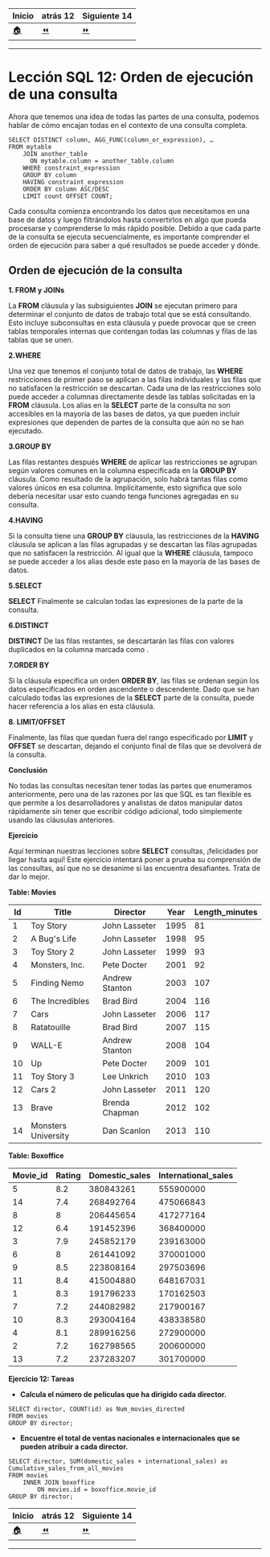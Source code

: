 | **Inicio**            | **atrás 12**                      | **Siguiente 14**             |
| --------------------- | --------------------------------- | ---------------------------- |
| [🏠](../../README.md) | [⏪](./12_consultas_agregados.md) | [⏩](./14_insertar_filas.md) |

---

# **Lección SQL 12: Orden de ejecución de una consulta**

Ahora que tenemos una idea de todas las partes de una consulta, podemos hablar de cómo encajan todas en el contexto de una consulta completa.

```
SELECT DISTINCT column, AGG_FUNC(column_or_expression), …
FROM mytable
    JOIN another_table
      ON mytable.column = another_table.column
    WHERE constraint_expression
    GROUP BY column
    HAVING constraint_expression
    ORDER BY column ASC/DESC
    LIMIT count OFFSET COUNT;
```

Cada consulta comienza encontrando los datos que necesitamos en una base de datos y luego filtrándolos hasta convertirlos en algo que pueda procesarse y comprenderse lo más rápido posible. Debido a que cada parte de la consulta se ejecuta secuencialmente, es importante comprender el orden de ejecución para saber a qué resultados se puede acceder y dónde.

## **Orden de ejecución de la consulta**

**1. FROM y JOINs**

La **FROM** cláusula y las subsiguientes **JOIN** se ejecutan primero para determinar el conjunto de datos de trabajo total que se está consultando. Esto incluye subconsultas en esta cláusula y puede provocar que se creen tablas temporales internas que contengan todas las columnas y filas de las tablas que se unen.

**2.WHERE**

Una vez que tenemos el conjunto total de datos de trabajo, las **WHERE** restricciones de primer paso se aplican a las filas individuales y las filas que no satisfacen la restricción se descartan. Cada una de las restricciones solo puede acceder a columnas directamente desde las tablas solicitadas en la **FROM** cláusula. Los alias en la **SELECT** parte de la consulta no son accesibles en la mayoría de las bases de datos, ya que pueden incluir expresiones que dependen de partes de la consulta que aún no se han ejecutado.

**3.GROUP BY**

Las filas restantes después **WHERE** de aplicar las restricciones se agrupan según valores comunes en la columna especificada en la **GROUP BY** cláusula. Como resultado de la agrupación, solo habrá tantas filas como valores únicos en esa columna. Implícitamente, esto significa que solo debería necesitar usar esto cuando tenga funciones agregadas en su consulta.

**4.HAVING**

Si la consulta tiene una **GROUP BY** cláusula, las restricciones de la **HAVING** cláusula se aplican a las filas agrupadas y se descartan las filas agrupadas que no satisfacen la restricción. Al igual que la **WHERE** cláusula, tampoco se puede acceder a los alias desde este paso en la mayoría de las bases de datos.

**5.SELECT**

**SELECT** Finalmente se calculan todas las expresiones de la parte de la consulta.

**6.DISTINCT**

**DISTINCT** De las filas restantes, se descartarán las filas con valores duplicados en la columna marcada como .

**7.ORDER BY**

Si la cláusula especifica un orden **ORDER BY**, las filas se ordenan según los datos especificados en orden ascendente o descendente. Dado que se han calculado todas las expresiones de la **SELECT** parte de la consulta, puede hacer referencia a los alias en esta cláusula.

**8. LIMIT/OFFSET**

Finalmente, las filas que quedan fuera del rango especificado por **LIMIT** y **OFFSET** se descartan, dejando el conjunto final de filas que se devolverá de la consulta.

**Conclusión**

No todas las consultas necesitan tener todas las partes que enumeramos anteriormente, pero una de las razones por las que SQL es tan flexible es que permite a los desarrolladores y analistas de datos manipular datos rápidamente sin tener que escribir código adicional, todo simplemente usando las cláusulas anteriores.

**Ejercicio**

Aquí terminan nuestras lecciones sobre **SELECT** consultas, ¡felicidades por llegar hasta aquí! Este ejercicio intentará poner a prueba su comprensión de las consultas, así que no se desanime si las encuentra desafiantes. Trata de dar lo mejor.

**Table: Movies**

| **Id** | **Title**           | **Director**   | **Year** | **Length_minutes** |
| ------ | ------------------- | -------------- | -------- | ------------------ |
| 1      | Toy Story           | John Lasseter  | 1995     | 81                 |
| 2      | A Bug's Life        | John Lasseter  | 1998     | 95                 |
| 3      | Toy Story 2         | John Lasseter  | 1999     | 93                 |
| 4      | Monsters, Inc.      | Pete Docter    | 2001     | 92                 |
| 5      | Finding Nemo        | Andrew Stanton | 2003     | 107                |
| 6      | The Incredibles     | Brad Bird      | 2004     | 116                |
| 7      | Cars                | John Lasseter  | 2006     | 117                |
| 8      | Ratatouille         | Brad Bird      | 2007     | 115                |
| 9      | WALL-E              | Andrew Stanton | 2008     | 104                |
| 10     | Up                  | Pete Docter    | 2009     | 101                |
| 11     | Toy Story 3         | Lee Unkrich    | 2010     | 103                |
| 12     | Cars 2              | John Lasseter  | 2011     | 120                |
| 13     | Brave               | Brenda Chapman | 2012     | 102                |
| 14     | Monsters University | Dan Scanlon    | 2013     | 110                |

**Table: Boxoffice**

| **Movie_id** | **Rating** | **Domestic_sales** | **International_sales** |
| ------------ | ---------- | ------------------ | ----------------------- |
| 5            | 8.2        | 380843261          | 555900000               |
| 14           | 7.4        | 268492764          | 475066843               |
| 8            | 8          | 206445654          | 417277164               |
| 12           | 6.4        | 191452396          | 368400000               |
| 3            | 7.9        | 245852179          | 239163000               |
| 6            | 8          | 261441092          | 370001000               |
| 9            | 8.5        | 223808164          | 297503696               |
| 11           | 8.4        | 415004880          | 648167031               |
| 1            | 8.3        | 191796233          | 170162503               |
| 7            | 7.2        | 244082982          | 217900167               |
| 10           | 8.3        | 293004164          | 438338580               |
| 4            | 8.1        | 289916256          | 272900000               |
| 2            | 7.2        | 162798565          | 200600000               |
| 13           | 7.2        | 237283207          | 301700000               |

**Ejercicio 12: Tareas**

- **Calcula el número de películas que ha dirigido cada director.**

```
SELECT director, COUNT(id) as Num_movies_directed
FROM movies
GROUP BY director;
```

- **Encuentre el total de ventas nacionales e internacionales que se pueden atribuir a cada director.**

```
SELECT director, SUM(domestic_sales + international_sales) as Cumulative_sales_from_all_movies
FROM movies
    INNER JOIN boxoffice
        ON movies.id = boxoffice.movie_id
GROUP BY director;
```

| **Inicio**            | **atrás 12**                      | **Siguiente 14**             |
| --------------------- | --------------------------------- | ---------------------------- |
| [🏠](../../README.md) | [⏪](./12_consultas_agregados.md) | [⏩](./14_insertar_filas.md) |

---
